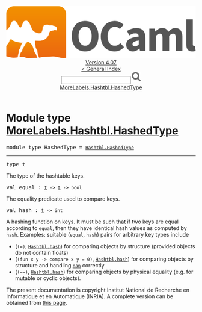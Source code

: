 <!-- ((! set title API !)) ((! set documentation !)) ((! set api !)) ((! set nobreadcrumb !)) -->
<div class="api"><header><nav class="toc brand"><a class="brand" href="https://ocaml.org/"><img src="colour-logo-gray.svg" class="svg" alt="OCaml"></a></nav><nav class="toc"><div class="toc_version"><a href="/docs" id="version-select">Version 4.07</a></div><a href="index.html">&lt; General Index</a><div class="api_search"><input type="text" name="apisearch" id="api_search" oninput="mySearch(false);" onkeypress="this.oninput();" onclick="this.oninput();" onpaste="this.oninput();">
<img src="search_icon.svg" alt="Search" class="svg" onclick="mySearch(false)"></div>
<div id="search_results"></div><div class="toc_title"><a href="#top">MoreLabels.Hashtbl.HashedType</a></div><ul></ul></nav></header>

<h1>Module type <a href="type_MoreLabels.Hashtbl.HashedType.html">MoreLabels.Hashtbl.HashedType</a></h1>

<pre><span id="MODULETYPEHashedType"><span class="keyword">module type</span> HashedType</span> = <code class="type"><a href="Hashtbl.HashedType.html">Hashtbl.HashedType</a></code></pre><hr width="100%">

<pre><span id="TYPEt"><span class="keyword">type</span> <code class="type"></code>t</span> </pre>
<div class="info ">
<div class="info-desc">
<p>The type of the hashtable keys.</p>
</div>
</div>


<pre><span id="VALequal"><span class="keyword">val</span> equal</span> : <code class="type"><a href="Hashtbl.HashedType.html#TYPEt">t</a> -&gt; <a href="Hashtbl.HashedType.html#TYPEt">t</a> -&gt; bool</code></pre><div class="info ">
<div class="info-desc">
<p>The equality predicate used to compare keys.</p>
</div>
</div>

<pre><span id="VALhash"><span class="keyword">val</span> hash</span> : <code class="type"><a href="Hashtbl.HashedType.html#TYPEt">t</a> -&gt; int</code></pre><div class="info ">
<div class="info-desc">
<p>A hashing function on keys. It must be such that if two keys are
          equal according to <code class="code">equal</code>, then they have identical hash values
          as computed by <code class="code">hash</code>.
          Examples: suitable (<code class="code">equal</code>, <code class="code">hash</code>) pairs for arbitrary key
          types include</p>
<ul>
<li>        (<code class="code">(=)</code>, <a href="Hashtbl.html#VALhash"><code class="code"><span class="constructor">Hashtbl</span>.hash</code></a>) for comparing objects by structure
              (provided objects do not contain floats)</li>
<li>        (<code class="code">(<span class="keyword">fun</span>&nbsp;x&nbsp;y&nbsp;<span class="keywordsign">-&gt;</span>&nbsp;compare&nbsp;x&nbsp;y&nbsp;=&nbsp;0)</code>, <a href="Hashtbl.html#VALhash"><code class="code"><span class="constructor">Hashtbl</span>.hash</code></a>)
              for comparing objects by structure
              and handling <a href="Pervasives.html#VALnan"><code class="code">nan</code></a> correctly</li>
<li>        (<code class="code">(==)</code>, <a href="Hashtbl.html#VALhash"><code class="code"><span class="constructor">Hashtbl</span>.hash</code></a>) for comparing objects by physical
              equality (e.g. for mutable or cyclic objects).</li>
</ul>
</div>
</div>

<div class="copyright">The present documentation is copyright Institut National de Recherche en Informatique et en Automatique (INRIA). A complete version can be obtained from <a href="http://caml.inria.fr/pub/docs/manual-ocaml/">this page</a>.</div></div>